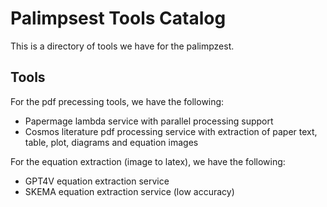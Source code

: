 # Palimpsest Tools Catalog
This is a directory of tools we have for the palimpzest.

## Tools
For the pdf precessing tools, we have the following:
- Papermage lambda service with parallel processing support
- Cosmos literature pdf processing service with extraction of paper text, table, plot, diagrams and equation images

For the equation extraction (image to latex), we have the following:
- GPT4V equation extraction service
- SKEMA equation extraction service (low accuracy)



